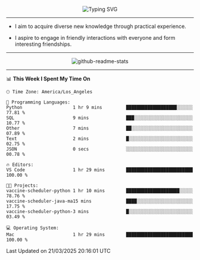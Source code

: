 <p align="center">
  <img src="https://readme-typing-svg.demolab.com?font=Fira+Code&weight=500&size=32&duration=2500&pause=1600&center=true&vCenter=true&random=false&width=1024&height=64&lines=Hi+there+%F0%9F%91%8B;I'm+delighted+you+could+make+it+here+%F0%9F%8E%89;I'm+Harry%2C+a+college+student+still+finding+my+way" alt="Typing SVG" />
</p>


---


- I aim to acquire diverse new knowledge through practical experience.

- I aspire to engage in friendly interactions with everyone and form interesting friendships.


---


<p align="center">
  <img src="https://github-readme-stats.vercel.app/api?username=Harry-Jing&show_icons=true" alt="github-readme-stats"/>
</p>


---

<!--START_SECTION:waka-->
📊 **This Week I Spent My Time On** 

```text
🕑︎ Time Zone: America/Los_Angeles

💬 Programming Languages: 
Python                   1 hr 9 mins         ███████████████████░░░░░░   77.81 % 
SQL                      9 mins              ███░░░░░░░░░░░░░░░░░░░░░░   10.77 % 
Other                    7 mins              ██░░░░░░░░░░░░░░░░░░░░░░░   07.89 % 
Text                     2 mins              █░░░░░░░░░░░░░░░░░░░░░░░░   02.75 % 
JSON                     0 secs              ░░░░░░░░░░░░░░░░░░░░░░░░░   00.78 % 

🔥 Editors: 
VS Code                  1 hr 29 mins        █████████████████████████   100.00 % 

🐱‍💻 Projects: 
vaccine-scheduler-python 1 hr 10 mins        ████████████████████░░░░░   78.76 % 
vaccine-scheduler-java-ma15 mins             ████░░░░░░░░░░░░░░░░░░░░░   17.75 % 
vaccine-scheduler-python-3 mins              █░░░░░░░░░░░░░░░░░░░░░░░░   03.49 % 

💻 Operating System: 
Mac                      1 hr 29 mins        █████████████████████████   100.00 % 
```


 Last Updated on 21/03/2025 20:16:01 UTC
<!--END_SECTION:waka-->
